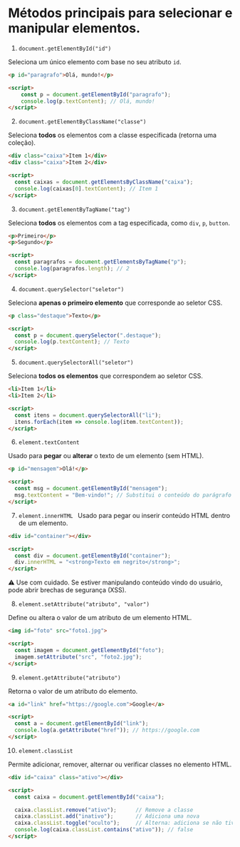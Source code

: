 # Métodos principais para selecionar e manipular elementos.

1. `document.getElementById("id")`

Seleciona um único elemento com base no seu atributo `id`.

```html
<p id="paragrafo">Olá, mundo!</p>

<script>
    const p = document.getElementById("paragrafo");
    console.log(p.textContent); // Olá, mundo!
</script>
```

2. `document.getElementByClassName("classe")`

Seleciona **todos** os elementos com a classe especificada (retorna uma coleção).

```html
<div class="caixa">Item 1</div>
<div class="caixa">Item 2</div>

<script>
  const caixas = document.getElementsByClassName("caixa");
  console.log(caixas[0].textContent); // Item 1
</script>
```

3. `document.getElementByTagName("tag")`

Seleciona **todos** os elementos com a tag especificada, como `div`, `p`, `button`.

```html
<p>Primeiro</p>
<p>Segundo</p>

<script>
  const paragrafos = document.getElementsByTagName("p");
  console.log(paragrafos.length); // 2
</script>
```

4. `document.querySelector("seletor")`

Seleciona **apenas o primeiro elemento** que corresponde ao seletor CSS.

```html
<p class="destaque">Texto</p>

<script>
  const p = document.querySelector(".destaque");
  console.log(p.textContent); // Texto
</script>
```

5. `document.querySelectorAll("seletor")`

Seleciona **todos os elementos** que correspondem ao seletor CSS.

```html
<li>Item 1</li>
<li>Item 2</li>

<script>
  const itens = document.querySelectorAll("li");
  itens.forEach(item => console.log(item.textContent));
</script>
```

6. `element.textContent`

Usado para **pegar** ou **alterar** o texto de um elemento (sem HTML).


```html
<p id="mensagem">Olá!</p>

<script>
  const msg = document.getElementById("mensagem");
  msg.textContent = "Bem-vindo!"; // Substitui o conteúdo do parágrafo
</script>
```


7. `element.innerHTML
`
Usado para pegar ou inserir conteúdo HTML dentro de um elemento.


```html
<div id="container"></div>

<script>
  const div = document.getElementById("container");
  div.innerHTML = "<strong>Texto em negrito</strong>";
</script>
```
⚠️ Use com cuidado. Se estiver manipulando conteúdo vindo do usuário, pode abrir brechas de segurança (XSS).


8. `element.setAttribute("atributo", "valor")`

Define ou altera o valor de um atributo de um elemento HTML.

```html
<img id="foto" src="foto1.jpg">

<script>
  const imagem = document.getElementById("foto");
  imagem.setAttribute("src", "foto2.jpg");
</script>
```

9. `element.getAttribute("atributo")`

Retorna o valor de um atributo do elemento.

```html
<a id="link" href="https://google.com">Google</a>

<script>
  const a = document.getElementById("link");
  console.log(a.getAttribute("href")); // https://google.com
</script>

```

10. `element.classList`

Permite adicionar, remover, alternar ou verificar classes no elemento HTML.

````html
<div id="caixa" class="ativo"></div>

<script>
  const caixa = document.getElementById("caixa");

  caixa.classList.remove("ativo");      // Remove a classe
  caixa.classList.add("inativo");       // Adiciona uma nova
  caixa.classList.toggle("oculto");     // Alterna: adiciona se não tiver, remove se já tiver
  console.log(caixa.classList.contains("ativo")); // false
</script>
````